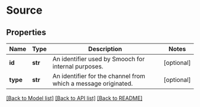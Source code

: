 # Source

## Properties
Name | Type | Description | Notes
------------ | ------------- | ------------- | -------------
**id** | **str** | An identifier used by Smooch for internal purposes. | [optional] 
**type** | **str** | An identifier for the channel from which a message originated. | [optional] 

[[Back to Model list]](../README.md#documentation-for-models) [[Back to API list]](../README.md#documentation-for-api-endpoints) [[Back to README]](../README.md)


